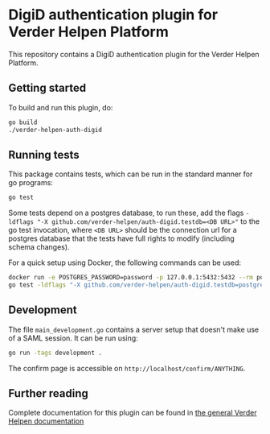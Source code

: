 # DigiD authentication plugin for Verder Helpen Platform

This repository contains a DigiD authentication plugin for the Verder Helpen Platform.

## Getting started
To build and run this plugin, do:
```bash
go build
./verder-helpen-auth-digid
```

## Running tests
This package contains tests, which can be run in the standard manner for go programs:
```bash
go test
```

Some tests depend on a postgres database, to run these, add the flags `-ldflags "-X github.com/verder-helpen/auth-digid.testdb=<DB URL>"` to the go test invocation, where `<DB URL>` should be the connection url for a postgres database that the tests have full rights to modify (including schema changes).

For a quick setup using Docker, the following commands can be used:
```bash
docker run -e POSTGRES_PASSWORD=password -p 127.0.0.1:5432:5432 --rm postgres
go test -ldflags "-X github.com/verder-helpen/auth-digid.testdb=postgres://postgres:password@127.0.0.1:5432/postgres"
```

## Development
The file `main_development.go` contains a server setup that doesn't make use of a SAML session. It can be run using:
```bash
go run -tags development .
```

The confirm page is accessible on `http://localhost/confirm/ANYTHING`.

## Further reading
Complete documentation for this plugin can be found in [the general Verder Helpen documentation](https://docs.verderhelpen.nl)
